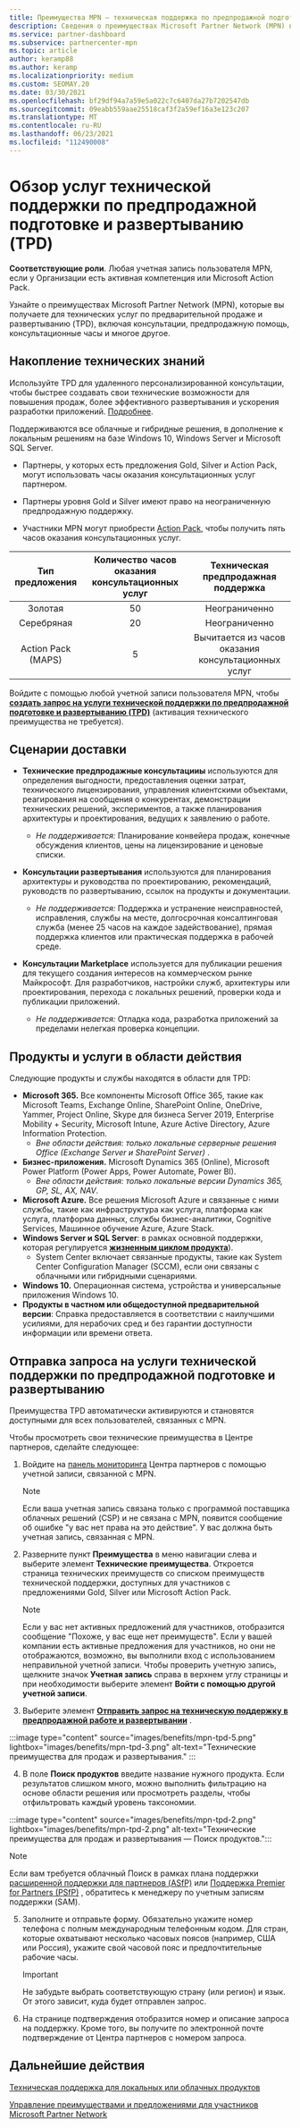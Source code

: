 ```yaml
---
title: Преимущества MPN — техническая поддержка по предпродажной подготовке и развертыванию (TPD)
description: Сведения о преимуществах Microsoft Partner Network (MPN) в виде услуг технической поддержки по предпродажной подготовке и развертыванию (TPD)
ms.service: partner-dashboard
ms.subservice: partnercenter-mpn
ms.topic: article
author: keramp88
ms.author: keramp
ms.localizationpriority: medium
ms.custom: SEOMAY.20
ms.date: 03/30/2021
ms.openlocfilehash: bf29df94a7a59e5a022c7c6407da27b7202547db
ms.sourcegitcommit: 09eabb559aae25518caf3f2a59ef16a3e123c207
ms.translationtype: MT
ms.contentlocale: ru-RU
ms.lasthandoff: 06/23/2021
ms.locfileid: "112490008"
---
```

# <a name="explore-technical-presales-and-deployment-services-tpd"></a>Обзор услуг технической поддержки по предпродажной подготовке и развертыванию (TPD) 

**Соответствующие роли**. Любая учетная запись пользователя MPN, если у Организации есть активная компетенция или Microsoft Action Pack.

Узнайте о преимуществах Microsoft Partner Network (MPN), которые вы получаете для технических услуг по предварительной продаже и развертыванию (TPD), включая консультации, предпродажную помощь, консультационные часы и многое другое.

## <a name="develop-your-technical-know-how"></a>Накопление технических знаний

Используйте TPD для удаленного персонализированной консультации, чтобы быстрее создавать свои технические возможности для повышения продаж, более эффективного развертывания и ускорения разработки приложений. [Подробнее](https://aka.ms/TPD).

Поддерживаются все облачные и гибридные решения, в дополнение к локальным решениям на базе Windows 10, Windows Server и Microsoft SQL Server. 

- Партнеры, у которых есть предложения Gold, Silver и Action Pack, могут использовать часы оказания консультационных услуг партнером. 

- Партнеры уровня Gold и Silver имеют право на неограниченную предпродажную поддержку. 

- Участники MPN могут приобрести [Action Pack](https://partner.microsoft.com/membership/action-pack), чтобы получить пять часов оказания консультационных услуг.  

|     Тип предложения    | Количество часов оказания консультационных услуг |   Техническая предпродажная поддержка   |
|:-----------------:|:------------------------:|:----------------------:|
|        Золотая       |            50            |        Неограниченно       |
|       Серебряная      |            20            |        Неограниченно       |
| Action Pack (MAPS) |             5            | Вычитается из часов оказания консультационных услуг |

Войдите с помощью любой учетной записи пользователя MPN, чтобы **[создать запрос на услуги технической поддержки по предпродажной подготовке и развертыванию (TPD)](https://partner.microsoft.com/dashboard/mpn/membership/benefits/technical/createadvisoryhours-servicerequest)** (активация технического преимущества не требуется).

## <a name="delivery-scenarios"></a>Сценарии доставки

- **Технические предпродажные консультацииы** используются для определения выгодности, предоставления оценки затрат, технического лицензирования, управления клиентскими объектами, реагирования на сообщения о конкурентах, демонстрации технических решений, экспериментов, а также планирования архитектуры и проектирования, ведущих к заявлению о работе.

  - *Не поддерживается:* Планирование конвейера продаж, конечные обсуждения клиентов, цены на лицензирование и ценовые списки.


- **Консультации развертывания** используются для планирования архитектуры и руководства по проектированию, рекомендаций, руководств по развертыванию, ссылок на продукты и документации.

  - *Не поддерживается:* Поддержка и устранение неисправностей, исправления, службы на месте, долгосрочная консалтинговая служба (менее 25 часов на каждое задействование), прямая поддержка клиентов или практическая поддержка в рабочей среде. 


- **Консультации Marketplace** используется для публикации решения для текущего создания интересов на коммерческом рынке Майкрософт. Для разработчиков, настройки служб, архитектуры или проектирования, перехода с локальных решений, проверки кода и публикации приложений.

  - *Не поддерживается:* Отладка кода, разработка приложений за пределами нелегкая проверка концепции.

## <a name="in-scope-products-and-services"></a>Продукты и услуги в области действия

Следующие продукты и службы находятся в области для TPD:
- **Microsoft 365.** Все компоненты Microsoft Office 365, такие как Microsoft Teams, Exchange Online, SharePoint Online, OneDrive, Yammer, Project Online, Skype для бизнеса Server 2019, Enterprise Mobility + Security, Microsoft Intune, Azure Active Directory, Azure Information Protection.
  - *Вне области действия: только локальные серверные решения Office (Exchange Server и SharePoint Server)* .
- **Бизнес-приложения.** Microsoft Dynamics 365 (Online), Microsoft Power Platform (Power Apps, Power Automate, Power BI).
  - *Вне области действия: только локальные версии Dynamics 365, GP, SL, AX, NAV*.
- **Microsoft Azure.** Все решения Microsoft Azure и связанные с ними службы, такие как инфраструктура как услуга, платформа как услуга, платформа данных, службы бизнес-аналитики, Cognitive Services, Машинное обучение Azure, Azure Stack.
- **Windows Server и SQL Server**: в рамках основной поддержки, которая регулируется **[жизненным циклом продукта](/lifecycle/policies/fixed)**).
  - System Center включает связанные продукты, такие как System Center Configuration Manager (SCCM), если они связаны с облачными или гибридными сценариями.
- **Windows 10.** Операционная система, устройства и универсальные приложения Windows 10.
- **Продукты в частном или общедоступной предварительной версии**: Справка предоставляется в соответствии с наилучшими усилиями, для нерабочих сред и без гарантии доступности информации или времени ответа.

## <a name="submit-a-technical-presales-and-deployment-services-request"></a>Отправка запроса на услуги технической поддержки по предпродажной подготовке и развертыванию 

Преимущества TPD автоматически активируются и становятся доступными для всех пользователей, связанных с MPN. 

Чтобы просмотреть свои технические преимущества в Центре партнеров, сделайте следующее:

1. Войдите на [панель мониторинга](https://partner.microsoft.com/dashboard) Центра партнеров с помощью учетной записи, связанной с MPN. 

   > [!NOTE]
   > Если ваша учетная запись связана только с программой поставщика облачных решений (CSP) и не связана с MPN, появится сообщение об ошибке "у вас нет права на это действие". У вас должна быть учетная запись, связанная с MPN.

2. Разверните пункт **Преимущества** в меню навигации слева и выберите элемент **Технические преимущества**. Откроется страница технических преимуществ со списком преимуществ технической поддержки, доступных для участников с предложениями Gold, Silver или Microsoft Action Pack. 

   > [!NOTE]
   > Если у вас нет активных предложений для участников, отобразится сообщение "Похоже, у вас еще нет преимуществ". Если у вашей компании есть активные предложения для участников, но они не отображаются, возможно, вы выполнили вход с использованием неправильной учетной записи. Чтобы проверить учетную запись, щелкните значок **Учетная запись** справа в верхнем углу страницы и при необходимости выберите элемент **Войти с помощью другой учетной записи**.

3. Выберите элемент **[Отправить запрос на техническую поддержку в предпродажной работе и развертывании](https://partner.microsoft.com/dashboard/mpn/membership/benefits/technical/createadvisoryhours-servicerequest)** .

:::image type="content" source="images/benefits/mpn-tpd-5.png" lightbox="images/benefits/mpn-tpd-3.png" alt-text="Технические преимущества для продаж и развертывания." :::

4. В поле **Поиск продуктов** введите название нужного продукта. Если результатов слишком много, можно выполнить фильтрацию на основе области решения или просмотреть разделы, чтобы отфильтровать каждый уровень таксономии.

:::image type="content" source="images/benefits/mpn-tpd-2.png" lightbox="images/benefits/mpn-tpd-2.png" alt-text="Технические преимущества для продаж и развертывания — Поиск продуктов.":::

   > [!NOTE]
   > Если вам требуется облачный Поиск в рамках плана поддержки [расширенной поддержки для партнеров (ASfP)](https://partner.microsoft.com/support/advanced-cloud-support) или [Поддержка Premier for Partners (PSfP)](https://partner.microsoft.com/support/microsoft-services-premier-support) , обратитесь к менеджеру по учетным записям поддержки (SAM).

5. Заполните и отправьте форму. Обязательно укажите номер телефона с полным международным телефонным кодом. Для стран, которые охватывают несколько часовых поясов (например, США или Россия), укажите свой часовой пояс и предпочтительные рабочие часы.

   > [!IMPORTANT]
   > Не забудьте выбрать соответствующую страну (или регион) и язык. От этого зависит, куда будет отправлен запрос.

6. На странице подтверждения отобразится номер и описание запроса на поддержку. Кроме того, вы получите по электронной почте подтверждение от Центра партнеров с номером запроса.

## <a name="next-steps"></a>Дальнейшие действия
[Техническая поддержка для локальных или облачных продуктов](/mpn-benefits-technical-support.md)

[Управление преимуществами и предложениями для участников Microsoft Partner Network](manage-your-partner-network-benefits.md)
